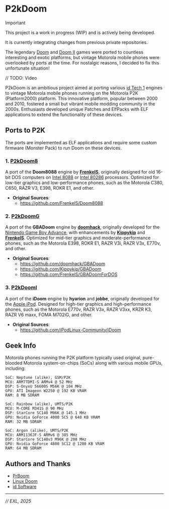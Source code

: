 # P2kDoom

> [!IMPORTANT]
> This project is a work in progress (WIP) and is actively being developed.
>
> It is currently integrating changes from previous private repositories.

The legendary [Doom](https://en.wikipedia.org/wiki/Doom_(1993_video_game)) and [Doom II](https://en.wikipedia.org/wiki/Doom_II) games were ported to countless interesting and exotic platforms, but vintage Motorola mobile phones were overlooked by ports at the time. For nostalgic reasons, I decided to fix this unfortunate situation!

// TODO: Video

P2kDoom is an ambitious project aimed at porting various [id Tech 1](https://en.wikipedia.org/wiki/Doom_engine) engines to vintage Motorola mobile phones running on the Motorola P2K (Platform2000) platform. This innovative platform, popular between 2000 and 2010, fostered a small but vibrant mobile modding community in the 2000s. Enthusiasts developed unique Patches and ElfPacks with ELF applications to extend the functionality of these devices.

## Ports to P2K

The ports are implemented as ELF applications and require some custom firmware (Monster Pack) to run Doom on these devices.

### 1. [P2kDoom8](P2kDoom8)
A port of the **Doom8088** engine by **[FrenkelS](https://github.com/FrenkelS)**, originally designed for old 16-bit DOS computers on [Intel 8088](https://en.wikipedia.org/wiki/Intel_8088) or [Intel 80286](https://en.wikipedia.org/wiki/Intel_80286) processors. Optimized for low-tier graphics and low-performance phones, such as the Motorola C380, C650, RAZR V3, E398, ROKR E1, and other.

- **Original Sources**: 
  - https://github.com/FrenkelS/Doom8088

### 2. [P2kDoomG](P2kDoomG)
A port of the **GBADoom** engine by **[doomhack](https://github.com/doomhack)**, originally developed for the [Nintendo Game Boy Advance](https://en.wikipedia.org/wiki/Game_Boy_Advance), with enhancements by **[Kippykip](https://github.com/Kippykip)** and **[FrenkelS](https://github.com/FrenkelS)**. Optimized for mid-tier graphics and moderate-performance phones, such as the Motorola E398, ROKR E1, RAZR V3i, RAZR V3x, E770v, and other.

- **Original Sources**:
  - https://github.com/doomhack/GBADoom
  - https://github.com/Kippykip/GBADoom
  - https://github.com/FrenkelS/GBADoomForDOS

### 3. [P2kDoomI](P2kDoomI)
A port of the **iDoom** engine by **hyarion** and **jobbe**, originally developed for the [Apple iPod](https://en.wikipedia.org/wiki/IPod). Designed for high-tier graphics and high-performance phones, such as the Motorola E770v, RAZR V3x, RAZR V3xx, KRZR K3, RAZR V6 maxx, FOMA M702iG, and other.

- **Original Sources**: 
  - https://github.com/iPodLinux-Community/iDoom

## Geek Info

Motorola phones running the P2K platform typically used original, pure-blooded Motorola system-on-chips (SoCs) along with various mobile GPUs, including:

```
SoC: Neptune (alike), GSM/P2K
MCU: ARM7TDMI-S ARMv4 @ 52 MHz
DSP: S-OnyxU 56600S M56K @ 104 MHz
GPU: ATI Imageon W2250 @ 192 KB VRAM
RAM: 8 MB SDRAM

SoC: Rainbow (alike), UMTS/P2K
MCU: M-CORE M341S @ 90 MHz
DSP: StarCore SC140 M96K @ 145.1 MHz
GPU: Nvidia GoForce 4000 SC5 @ 640 KB VRAM
RAM: 32 MB SDRAM

SoC: Argon (alike), UMTS/P2K
MCU: ARM1136JF-S ARMv6 @ 385 MHz
DSP: StarCore SC140v3 M96K @ 208 MHz
GPU: Nvidia GoForce 4800 SC12 @ 1280 KB VRAM
RAM: 64 MB SDRAM
```

## Authors and Thanks

- [PrBoom](https://doomwiki.org/wiki/PrBoom)
- [Linux Doom](https://doomwiki.org/wiki/Linux_Doom)
- [id Software](https://en.wikipedia.org/wiki/Id_Software)

---

*// EXL, 2025*
